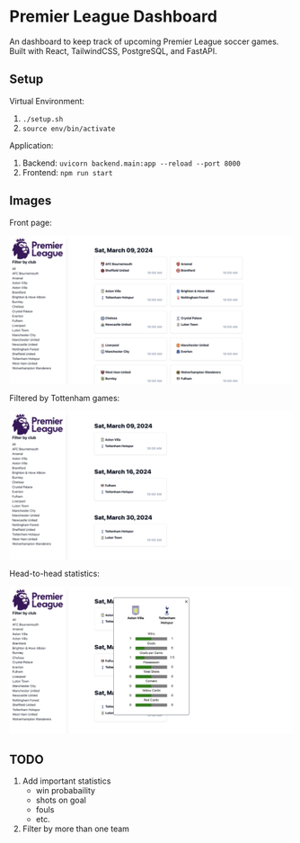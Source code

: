 # Premier League Dashboard

An dashboard to keep track of upcoming Premier League soccer games. Built with React, TailwindCSS, PostgreSQL, and FastAPI.

## Setup

Virtual Environment:

1. `./setup.sh`
2. `source env/bin/activate`

Application:

1. Backend: `uvicorn backend.main:app --reload --port 8000`
2. Frontend: `npm run start`

## Images

Front page:

![all](img/all_teams.png)

Filtered by Tottenham games:

![tottenham](img/just_tottenham.png)

Head-to-head statistics:

![statistics](img/tottenham-stats.png)

## TODO

1. Add important statistics
    - win probabaility
    - shots on goal
    - fouls
    - etc.
2. Filter by more than one team